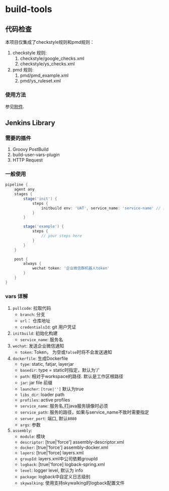 # build-tools

## 代码检查

本项目仅集成了checkstyle规则和pmd规则：

1. checkstyle 规则:
    1. checkstyle/google_checks.xml
    2. checkstyle/ys_checks.xml
2. pmd 规则:
    1. pmd/pmd_example.xml
    2. pmd/ys_ruleset.xml

### 使用方法

参见[附件](scaffold.zip).

## Jenkins Library

### 需要的插件

1. Groovy PostBuild
2. build-user-vars-plugin
3. HTTP Request

### 一般使用

```groovy
pipeline {
    agent any
    stages {
        stage('init') {
            steps {
                initbuild env: 'UAT', service_name: 'service-name' // 初始化一些变量
            }
        }

        stage('example') {
            steps {
                // your steps here
            }
        }
    }

    post {
        always {
            wechat token: '企业微信群机器人token'
        }
    }
}
```

### vars 详解

1. `pullcode`: 拉取代码
    - `branch`: 分支
    - `url`： 仓库地址
    - `credentialsId`: git 用户凭证
2. `initbuild`: 初始化构建
    - `service_name`: 服务名
3. `wechat`: 发送企业微信通知
    - `token`: Token， 为空或`false`时将不会发送通知
4. `dockerfile`: 生成Dockerfile
    - `type`: static, fatjar, layerjar
    - `basedir`: type = static时指定，默认为'/'
    - `path`: 相对于workspace的路径. 默认是工作区根路径
    - `jar`: jar file 前缀
    - `launcher`: `[true|'']` 默认为true
    - `libs_dir`: loader path
    - `profiles`: active profiles
    - `service_name`: 服务名,打java服务镜像时必须
    - `service_path`: 服务的路径，如果与service_name不致时需要指定
    - `server_port`: 端口, 默认`8080`
    - `args`: 参数
5. `assembly`:
    - `module`: 模块
    - `descriptor`: [true|'force'] assembly-descriptor.xml
    - `docker`: [true|'force'] assembly-docker.xml
    - `layers`: [true|'force] layers.xml
    - `groupId`: layers.xml中公司依赖groupId
    - `logback`: [true|'force] logback-spring.xml
    - `level`: logger level, 默认为 info
    - `package`: logback中自定义日志级别
    - `skywalking`: 使用支持skywalking的logback配置文件
